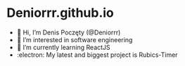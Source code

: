 # Deniorrr.github.io
- 👋 Hi, I’m Denis Poczęty (@Deniorrr)
- 👀 I’m interested in software engineering
- 🌱 I’m currently learning ReactJS
- :electron: My latest and biggest project is Rubics-Timer
